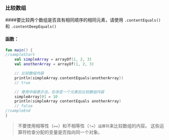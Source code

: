 ### 比较数组

####要比较两个数组是否具有相同顺序的相同元素，请使用 `.contentEquals()` 和 `.contentDeepEquals()` 

#### 函数：

```kotlin
fun main() {
//sampleStart
    val simpleArray = arrayOf(1, 2, 3)
    val anotherArray = arrayOf(1, 2, 3)

    // 比较数组内容
    println(simpleArray.contentEquals(anotherArray))
    // true

    // 使用中缀表示法，在改变一个元素后比较数组内容
    simpleArray[0] = 10
    println(simpleArray contentEquals anotherArray)
    // false
//sampleEnd
}
```

> 不要使用相等性（`==`）和不相等性（`!=`）`运算符`来比较数组的内容。
> 这些运算符检查分配的变量是否指向同一个对象。
